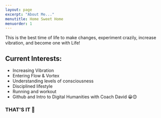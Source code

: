 ```yaml
---
layout: page
excerpt: "About Me..."
menutitle: Home Sweet Home
menuorder: 1
---
```


This is the best time of life to make changes, experiment crazily, increase vibration, and become one with Life!

## Current Interests:

- Increasing Vibration
- Entering Flow & Vortex
- Understanding levels of consciousness
- Disciplined lifestyle
- Running and workout
- Github and Intro to Digital Humanities with Coach David 😀😊



### **THAT'S IT 🤩**
